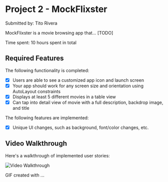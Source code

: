 # Project 2 - MockFlixster

Submitted by: Tito Rivera

MockFlixster is a movie browsing app that... [TODO] 

Time spent: 10 hours spent in total

## Required Features

The following functionality is completed:

- [x] Users are able to see a customized app icon and launch screen
- [x] Your app should work for any screen size and orientation using AutoLayout constraints
- [x] Displays at least 5 different movies in a table view
- [x] Can tap into detail view of movie with a full description, backdrop image, and title
 
The following features are implemented:

- [x] Unique UI changes, such as background, font/color changes, etc.

## Video Walkthrough

Here's a walkthrough of implemented user stories:

<img src='https://media4.giphy.com/media/v1.Y2lkPTc5MGI3NjExODQyNGY2OGZmOTQwMThiMWJlM2YyZTBmMjM0N2Q0MzZhOGQwOTJkNyZjdD1n/X8taZLaVRTFq2tBFrw/giphy.gif' title='Video Walkthrough' width='' alt='Video Walkthrough' />

<!-- Replace this with whatever GIF tool you used! -->
GIF created with ...  
<!-- Recommended tools:
[Giphy](https://giphy.com)

## Notes

Implementation of image calls was the most difficult part thus far. After trial and error, it is a lot easier to use URL images on the app. Latency tends to be an issue at certain times when the internet is slow.

## License

    Copyright 2023 Tito Rivera

    Licensed under the Apache License, Version 2.0 (the "License");
    you may not use this file except in compliance with the License.
    You may obtain a copy of the License at

        http://www.apache.org/licenses/LICENSE-2.0

    Unless required by applicable law or agreed to in writing, software
    distributed under the License is distributed on an "AS IS" BASIS,
    WITHOUT WARRANTIES OR CONDITIONS OF ANY KIND, either express or implied.
    See the License for the specific language governing permissions and
    limitations under the License.
